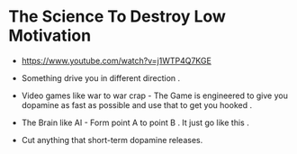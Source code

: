 
# The Science To Destroy Low Motivation

- https://www.youtube.com/watch?v=j1WTP4Q7KGE

- Something drive you in different direction . 

- Video games like war to war crap - The Game is engineered to give you dopamine as fast as possible and use that to get you hooked .

- The Brain like AI - Form point A to point B . It just go like this .

- Cut anything that short-term dopamine releases.


